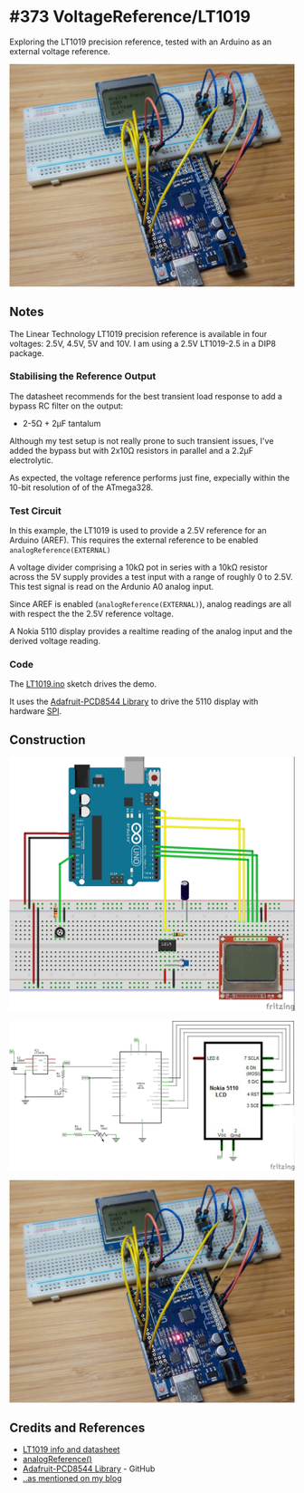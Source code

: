 # #373 VoltageReference/LT1019

Exploring the LT1019 precision reference, tested with an Arduino as an external voltage reference.

![Build](./assets/LT1019_build.jpg?raw=true)

## Notes

The Linear Technology LT1019 precision reference is available in four voltages: 2.5V, 4.5V, 5V and 10V.
I am using a 2.5V LT1019-2.5 in a DIP8 package.

### Stabilising the Reference Output

The datasheet recommends for the best transient load response to add a bypass RC filter on the output:

* 2-5Ω + 2µF tantalum

Although my test setup is not really prone to such transient issues, I've added the bypass but with 2x10Ω resistors in parallel and a 2.2µF electrolytic.

As expected, the voltage reference performs just fine, expecially within the 10-bit resolution of of the ATmega328.

### Test Circuit

In this example, the LT1019 is used to provide a 2.5V reference for an Arduino (AREF).
This requires the external reference to be enabled `analogReference(EXTERNAL)`

A voltage divider comprising a 10kΩ pot in series with a 10kΩ resistor across the 5V supply provides a test input with a range of roughly 0 to 2.5V.
This test signal is read on the Ardunio A0 analog input.

Since AREF is enabled (`analogReference(EXTERNAL)`), analog readings are all with respect the the 2.5V reference voltage.

A Nokia 5110 display provides a realtime reading of the analog input and the derived voltage reading.

### Code

The [LT1019.ino](./LT1019.ino) sketch drives the demo.

It uses the [Adafruit-PCD8544 Library](https://github.com/adafruit/Adafruit-PCD8544-Nokia-5110-LCD-library)
to drive the 5110 display with hardware [SPI](https://www.arduino.cc/en/Reference/SPI).

## Construction

![Breadboard](./assets/LT1019_bb.jpg?raw=true)

![Schematic](./assets/LT1019_schematic.jpg?raw=true)

![Build](./assets/LT1019_build.jpg?raw=true)

## Credits and References

* [LT1019 info and datasheet](http://www.linear.com/product/LT1019)
* [analogReference()](https://www.arduino.cc/reference/en/language/functions/analog-io/analogreference/)
* [Adafruit-PCD8544 Library](https://github.com/adafruit/Adafruit-PCD8544-Nokia-5110-LCD-library) - GitHub
* [..as mentioned on my blog](https://blog.tardate.com/2018/01/leap374-lt1019-voltage-reference.html)
